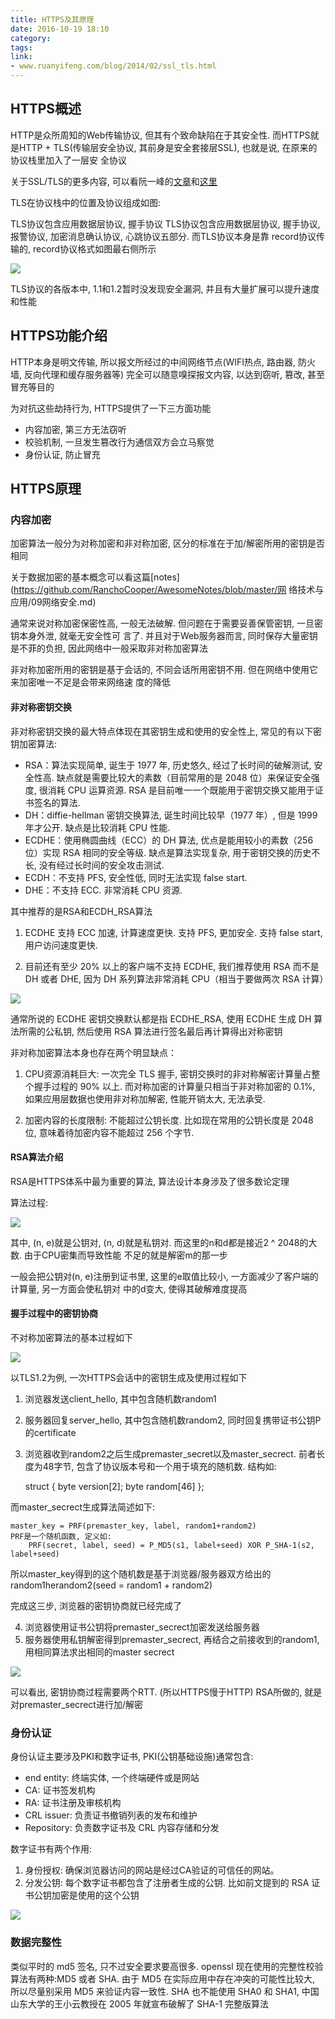 ```yaml
---
title: HTTPS及其原理
date: 2016-10-19 18:10
category:
tags:
link:
- www.ruanyifeng.com/blog/2014/02/ssl_tls.html
---
```


## HTTPS概述
HTTP是众所周知的Web传输协议, 但其有个致命缺陷在于其安全性.
而HTTPS就是HTTP + TLS(传输层安全协议, 其前身是安全套接层SSL), 也就是说, 在原来的协议栈里加入了一层安
全协议

关于SSL/TLS的更多内容, 可以看阮一峰的[文章](www.ruanyifeng.com/blog/2014/02/ssl_tls.html)和[这里
](security.stackexchange.com/questions/20803/how-does-ssl-tls-work)

TLS在协议栈中的位置及协议组成如图:

TLS协议包含应用数据层协议, 握手协议
TLS协议包含应用数据层协议, 握手协议, 报警协议, 加密消息确认协议, 心跳协议五部分. 而TLS协议本身是靠
record协议传输的, record协议格式如图最右侧所示

![](TLS协议格式.png)

TLS协议的各版本中, 1.1和1.2暂时没发现安全漏洞, 并且有大量扩展可以提升速度和性能


## HTTPS功能介绍
HTTP本身是明文传输, 所以报文所经过的中间网络节点(WIFI热点, 路由器, 防火墙, 反向代理和缓存服务器等)
完全可以随意嗅探报文内容, 以达到窃听, 篡改, 甚至冒充等目的

为对抗这些劫持行为, HTTPS提供了一下三方面功能
- 内容加密, 第三方无法窃听
- 校验机制, 一旦发生篡改行为通信双方会立马察觉
- 身份认证, 防止冒充

## HTTPS原理

### 内容加密
加密算法一般分为对称加密和非对称加密, 区分的标准在于加/解密所用的密钥是否相同

关于数据加密的基本概念可以看这篇[notes](https://github.com/RanchoCooper/AwesomeNotes/blob/master/网
络技术与应用/09网络安全.md)

通常来说对称加密保密性高, 一般无法破解. 但问题在于需要妥善保管密钥, 一旦密钥本身外泄, 就毫无安全性可
言了. 并且对于Web服务器而言, 同时保存大量密钥是不菲的负担, 因此网络中一般采取非对称加密算法

非对称加密所用的密钥是基于会话的, 不同会话所用密钥不用. 但在网络中使用它来加密唯一不足是会带来网络速
度的降低


#### 非对称密钥交换
非对称密钥交换的最大特点体现在其密钥生成和使用的安全性上, 常见的有以下密钥加密算法:

- RSA：算法实现简单, 诞生于 1977 年, 历史悠久, 经过了长时间的破解测试, 安全性高. 缺点就是需要比较大的素数（目前常用的是 2048 位）来保证安全强度, 很消耗 CPU 运算资源. RSA 是目前唯一一个既能用于密钥交换又能用于证书签名的算法.
- DH：diffie-hellman 密钥交换算法, 诞生时间比较早（1977 年）, 但是 1999 年才公开. 缺点是比较消耗 CPU 性能.
- ECDHE：使用椭圆曲线（ECC）的 DH 算法, 优点是能用较小的素数（256 位）实现 RSA 相同的安全等级. 缺点是算法实现复杂, 用于密钥交换的历史不长, 没有经过长时间的安全攻击测试.
- ECDH：不支持 PFS, 安全性低, 同时无法实现 false start.
- DHE：不支持 ECC. 非常消耗 CPU 资源.

其中推荐的是RSA和ECDH_RSA算法

1. ECDHE 支持 ECC 加速, 计算速度更快. 支持 PFS, 更加安全. 支持 false start, 用户访问速度更快.

2. 目前还有至少 20% 以上的客户端不支持 ECDHE, 我们推荐使用 RSA 而不是 DH 或者 DHE, 因为 DH 系列算法非常消耗 CPU（相当于要做两次 RSA 计算）

![](百度证书.png)

通常所说的 ECDHE 密钥交换默认都是指 ECDHE_RSA, 使用 ECDHE 生成 DH 算法所需的公私钥, 然后使用 RSA 算法进行签名最后再计算得出对称密钥

非对称加密算法本身也存在两个明显缺点：

1. CPU资源消耗巨大: 一次完全 TLS 握手, 密钥交换时的非对称解密计算量占整个握手过程的 90% 以上. 而对称加密的计算量只相当于非对称加密的 0.1%, 如果应用层数据也使用非对称加解密, 性能开销太大, 无法承受.

2. 加密内容的长度限制: 不能超过公钥长度. 比如现在常用的公钥长度是 2048 位, 意味着待加密内容不能超过 256 个字节.

#### RSA算法介绍

RSA是HTTPS体系中最为重要的算法, 算法设计本身涉及了很多数论定理

算法过程:

![](RSA算法过程.png)

其中, (n, e)就是公钥对, (n, d)就是私钥对. 而这里的n和d都是接近2 ^ 2048的大数. 由于CPU密集而导致性能
不足的就是解密m的那一步

一般会把公钥对(n, e)注册到证书里, 这里的e取值比较小, 一方面减少了客户端的计算量, 另一方面会使私钥对
中的d变大, 使得其破解难度提高


#### 握手过程中的密钥协商
不对称加密算法的基本过程如下

![](不对称加密算法.png)

以TLS1.2为例, 一次HTTPS会话中的密钥生成及使用过程如下

1. 浏览器发送client_hello, 其中包含随机数random1
2. 服务器回复server_hello, 其中包含随机数random2, 同时回复携带证书公钥P的certificate
3. 浏览器收到random2之后生成premaster_secret以及master_secrect. 前者长度为48字节, 包含了协议版本号和一个用于填充的随机数. 结构如:

    struct { byte version[2];  byte random[46] };

而master_secrect生成算法简述如下:

    master_key = PRF(premaster_key, label, random1+random2)
    PRF是一个随机函数, 定义如:
        PRF(secret, label, seed) = P_MD5(s1, label+seed) XOR P_SHA-1(s2, label+seed)

所以master_key得到的这个随机数是基于浏览器/服务器双方给出的random1herandom2(seed = random1 + random2)

完成这三步, 浏览器的密钥协商就已经完成了

4. 浏览器使用证书公钥将premaster_secrect加密发送给服务器
5. 服务器使用私钥解密得到premaster_secrect, 再结合之前接收到的random1, 用相同算法求出相同的master
   secrect

![](密钥协商.png)

可以看出, 密钥协商过程需要两个RTT. (所以HTTPS慢于HTTP)
RSA所做的, 就是对premaster_secrect进行加/解密

### 身份认证
身份认证主要涉及PKI和数字证书, PKI(公钥基础设施)通常包含:

- end entity: 终端实体, 一个终端硬件或是网站
- CA: 证书签发机构
- RA: 证书注册及审核机构
- CRL issuer: 负责证书撤销列表的发布和维护
- Repository: 负责数字证书及 CRL 内容存储和分发

数字证书有两个作用:

1. 身份授权: 确保浏览器访问的网站是经过CA验证的可信任的网站。
2. 分发公钥: 每个数字证书都包含了注册者生成的公钥. 比如前文提到的 RSA 证书公钥加密是使用的这个公钥

![](数字签名生成及校验.png)

### 数据完整性
类似平时的 md5 签名, 只不过安全要求要高很多. openssl 现在使用的完整性校验算法有两种:MD5 或者 SHA. 由于 MD5 在实际应用中存在冲突的可能性比较大, 所以尽量别采用 MD5 来验证内容一致性. SHA 也不能使用 SHA0 和 SHA1, 中国山东大学的王小云教授在 2005 年就宣布破解了 SHA-1 完整版算法
